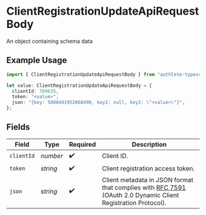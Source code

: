 # ClientRegistrationUpdateApiRequestBody

An object containing schema data

## Example Usage

```typescript
import { ClientRegistrationUpdateApiRequestBody } from "authlete-typescript-sdk/models/operations";

let value: ClientRegistrationUpdateApiRequestBody = {
  clientId: 789635,
  token: "<value>",
  json: "{key: 5008491952068490, key1: null, key2: \"<value>\"}",
};
```

## Fields

| Field                                                                                                                                                          | Type                                                                                                                                                           | Required                                                                                                                                                       | Description                                                                                                                                                    |
| -------------------------------------------------------------------------------------------------------------------------------------------------------------- | -------------------------------------------------------------------------------------------------------------------------------------------------------------- | -------------------------------------------------------------------------------------------------------------------------------------------------------------- | -------------------------------------------------------------------------------------------------------------------------------------------------------------- |
| `clientId`                                                                                                                                                     | *number*                                                                                                                                                       | :heavy_check_mark:                                                                                                                                             | Client ID.<br/>                                                                                                                                                |
| `token`                                                                                                                                                        | *string*                                                                                                                                                       | :heavy_check_mark:                                                                                                                                             | Client registration access token.<br/>                                                                                                                         |
| `json`                                                                                                                                                         | *string*                                                                                                                                                       | :heavy_check_mark:                                                                                                                                             | Client metadata in JSON format that complies with [RFC 7591](https://datatracker.ietf.org/doc/html/rfc7591)<br/>(OAuth 2.0 Dynamic Client Registration Protocol).<br/> |
